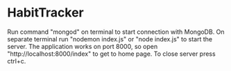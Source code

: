 # HabitTracker
Run command "mongod" on terminal to start connection with MongoDB.
On separate terminal run "nodemon index.js" or "node index.js" to start the server.
The application works on port 8000, so open "http://localhost:8000/index" to get to home page.
To close server press ctrl+c.
